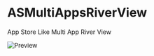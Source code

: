 # ASMultiAppsRiverView
App Store Like Multi App River View


![Preview](https://github.com/Co2333/ASMultiAppsRiverView/raw/master/Simulator%20Screen%20Shot%20-%20iPhone%20X%CA%80%20-%202019-05-18%20at%2019.47.13.png)
